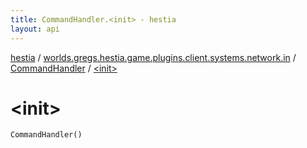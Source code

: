 ```yaml
---
title: CommandHandler.<init> - hestia
layout: api
---
```


<div class='api-docs-breadcrumbs'><a href="../../index.html">hestia</a> / <a href="../index.html">worlds.gregs.hestia.game.plugins.client.systems.network.in</a> / <a href="index.html">CommandHandler</a> / <a href="./-init-.html">&lt;init&gt;</a></div>

# &lt;init&gt;

<div class="signature"><code><span class="identifier">CommandHandler</span><span class="symbol">(</span><span class="symbol">)</span></code></div>

